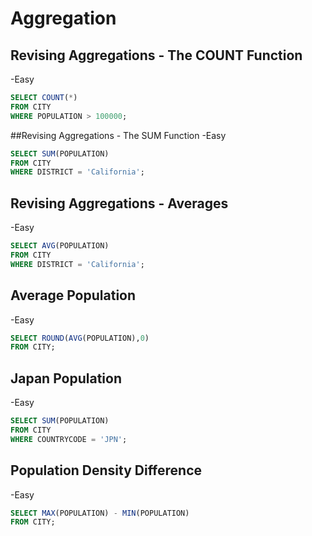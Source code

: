 # Aggregation

## Revising Aggregations - The COUNT Function
-Easy

```sql
SELECT COUNT(*)
FROM CITY
WHERE POPULATION > 100000;
```

##Revising Aggregations - The SUM Function
-Easy

```sql
SELECT SUM(POPULATION)
FROM CITY
WHERE DISTRICT = 'California';
```

## Revising Aggregations - Averages
-Easy

```sql
SELECT AVG(POPULATION)
FROM CITY
WHERE DISTRICT = 'California';
```

## Average Population
-Easy

```sql
SELECT ROUND(AVG(POPULATION),0)
FROM CITY;
```

## Japan Population
-Easy

```sql
SELECT SUM(POPULATION)
FROM CITY
WHERE COUNTRYCODE = 'JPN';
```

## Population Density Difference
-Easy

```sql
SELECT MAX(POPULATION) - MIN(POPULATION)
FROM CITY;
```
